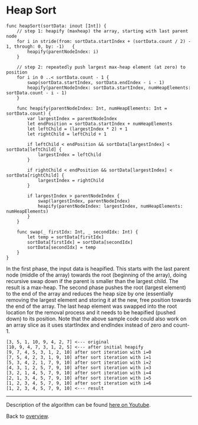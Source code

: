 # Heap Sort

```
func heapSort(sortData: inout [Int]) {
    // step 1: heapify (maxheap) the array, starting with last parent node
    for i in stride(from: sortData.startIndex + (sortData.count / 2) - 1, through: 0, by: -1)   {
        heapify(parentNodeIndex: i)
    }

    // step 2: repeatedly push largest max-heap element (at zero) to position
    for i in 0 ..< sortData.count - 1 {
        swap(sortData.startIndex, sortData.endIndex - i - 1)
        heapify(parentNodeIndex: sortData.startIndex, numHeapElements: sortData.count - i - 1)
    }

    func heapify(parentNodeIndex: Int, numHeapElements: Int = sortData.count) {
        var largestIndex = parentNodeIndex
        let endPosition = sortData.startIndex + numHeapElements
        let leftChild = (largestIndex * 2) + 1
        let rightChild = leftChild + 1
        
        if leftChild < endPosition && sortData[largestIndex] < sortData[leftChild] {
            largestIndex = leftChild
        }
        
        if rightChild < endPosition && sortData[largestIndex] < sortData[rightChild] {
            largestIndex = rightChild
        }
        
        if largestIndex > parentNodeIndex {
            swap(largestIndex, parentNodeIndex)
            heapify(parentNodeIndex: largestIndex, numHeapElements: numHeapElements)
        }
    }

    func swap(_ firstIdx: Int, _ secondIdx: Int) {
        let temp = sortData[firstIdx]
        sortData[firstIdx] = sortData[secondIdx]
        sortData[secondIdx] = temp
    }
}
```

In the first phase, the input data is heapified. This starts with the last parent node (middle of the array) towards the root (beginning of the array), doing recursive swap down if the parent is smaller than the largest child. The result is a max-heap. The second phase pushes the root (largest element) to the end of the array and reduces the heap size by one (essentially removing the largest element and storing it at the new, free position towards the end of the array. The last heap element was swapped into the root location for the removal process and it needs to be heapified (pushed down) to its position. Note that the above sample code could also work on an array slice as it uses startIndex and endIndex instead of zero and count-1.

    [3, 5, 1, 10, 9, 4, 2, 7] <--- original
    [10, 9, 4, 7, 3, 1, 2, 5] <--- after initial heapify
    [9, 7, 4, 5, 3, 1, 2, 10] after sort iteration with i=0
    [7, 5, 4, 2, 3, 1, 9, 10] after sort iteration with i=1
    [5, 3, 4, 2, 1, 7, 9, 10] after sort iteration with i=2
    [4, 3, 1, 2, 5, 7, 9, 10] after sort iteration with i=3
    [3, 2, 1, 4, 5, 7, 9, 10] after sort iteration with i=4
    [2, 1, 3, 4, 5, 7, 9, 10] after sort iteration with i=5
    [1, 2, 3, 4, 5, 7, 9, 10] after sort iteration with i=6
    [1, 2, 3, 4, 5, 7, 9, 10] <--- result

---
Description of the algorithm can be found [here on Youtube](https://youtu.be/1Rn10hHmp5I).

Back to [overview](../README.md).
